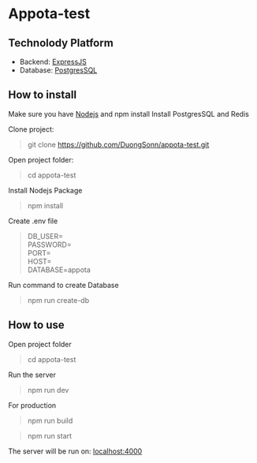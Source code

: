 # Appota-test
## Technolody Platform
* Backend: [ExpressJS](https://expressjs.com/)
* Database: [PostgresSQL](https://www.postgresql.org/)

## How to install
Make sure you have [Nodejs](https://nodejs.org/en/download/) and npm install
Install PostgresSQL and Redis

Clone project:
> git clone https://github.com/DuongSonn/appota-test.git

Open project folder: 
> cd appota-test

Install Nodejs Package
> npm install

Create .env file
> DB_USER=  
> PASSWORD=  
> PORT=  
> HOST=  
> DATABASE=appota

Run command to create Database
> npm run create-db

## How to use
Open project folder
> cd appota-test

Run the server
> npm run dev

For production
> npm run build

> npm run start

The server will be run on: [localhost:4000](localhost:4000)
